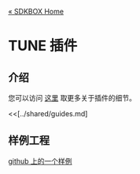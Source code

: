 [&#171; SDKBOX Home](http://sdkbox.com)

<h1>TUNE 插件</h1>

## 介绍
您可以访问 [这里](http://www.cocos2d-x.org/sdkbox/tune) 取更多关于插件的细节。


<<[../shared/guides.md]


## 样例工程

[github 上的一个样例](https://github.com/sdkbox/sdkbox-sample-tune)
